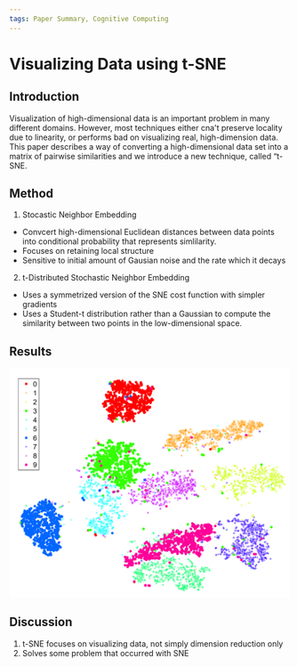 ```yaml
---
tags: Paper Summary, Cognitive Computing
---
```

# Visualizing Data using t-SNE

## Introduction

Visualization of high-dimensional data is an important problem in many different domains. However, most techniques either cna't preserve locality due to linearity, or performs bad on visualizing real, high-dimension data. This paper describes a way of converting a high-dimensional data set into a matrix of pairwise similarities and we introduce a new technique, called “t-SNE.

## Method

1. Stocastic Neighbor Embedding
- Convcert high-dimensional Euclidean distances between data points into conditional probability that represents simlilarity.
- Focuses on retaining local structure
- Sensitive to initial amount of Gausian noise and the rate which it decays

2. t-Distributed Stochastic Neighbor Embedding
- Uses a symmetrized version of the SNE cost function with simpler gradients
- Uses a Student-t distribution rather than a Gaussian to compute the similarity between two points in the low-dimensional space.

## Results

![](./figure/visualizing_data_using_t-sne.png)


## Discussion

1. t-SNE focuses on visualizing data, not simply dimension reduction only
2. Solves some problem that occurred with SNE
